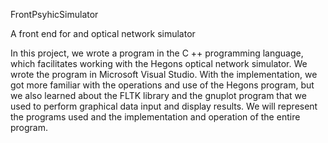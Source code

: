 FrontPsyhicSimulator

A front end for and optical network simulator

In this project, we wrote a program in the C ++ programming language, which facilitates working with the Hegons optical network simulator. We wrote the program in Microsoft Visual Studio. With the implementation, we got more familiar with the operations and use of the Hegons program, but we also learned about the FLTK library and the gnuplot program that we used to perform graphical data input and display results. We will represent the programs used and the implementation and operation of the entire program.
